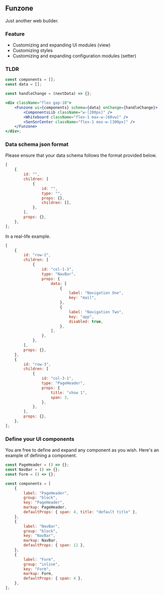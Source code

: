## Funzone

Just another web builder.

### Feature

- Customizing and expanding UI modules (view)
- Customizing styles
- Customizing and expanding configuration modules (setter)

### TLDR

```jsx
const components = [];
const data = [];

const handleChange = (nextData) => {};

<div className="flex gap-10">
	<Funzone ui={components} schema={data} onChange={handleChange}>
		<ComponentsLib className="w-[200px]" />
		<Whiteboard className="flex-1 max-w-[60vw]" />
		<SenSorCenter className="flex-1 max-w-[300px]" />
	</Funzone>
</div>;
```

### Data schema json format

Please ensure that your data schema follows the format provided below.

```js
[
	{
		id: "",
		children: [
			{
				id: "",
				type: "",
				props: {},
				children: [],
			},
		],
		props: {},
	},
];
```

In a real-life example.

```js
[
	{
		id: "row-2",
		children: [
			{
				id: "col-1-3",
				type: "NavBar",
				props: {
					data: [
						{
							label: "Navigation One",
							key: "mail",
						},
						{
							label: "Navigation Two",
							key: "app",
							disabled: true,
						},
					],
				},
			},
		],
		props: {},
	},
	{
		id: "row-3",
		children: [
			{
				id: "col-3-1",
				type: "PageHeader",
				props: {
					title: "show 1",
					span: 3,
				},
			},
		],
		props: {},
	},
];
```

### Define your UI components

You are free to define and expand any component as you wish. Here's an example of defining a component.

```jsx
const PageHeader = () => {};
const NavBar = () => {};
const Form = () => {};

const components = [
	{
		label: "PageHeader",
		group: "block",
		key: "PageHeader",
		markup: PageHeader,
		defaultProps: { span: 4, title: "default title" },
	},
	{
		label: "NavBar",
		group: "block",
		key: "NavBar",
		markup: NavBar,
		defaultProps: { span: 12 },
	},
	{
		label: "Form",
		group: "inline",
		key: "Form",
		markup: Form,
		defaultProps: { span: 4 },
	},
];
```

